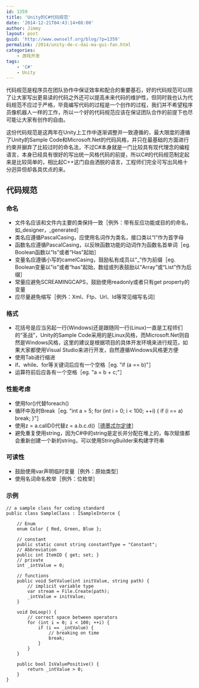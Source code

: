 ```yaml
---
id: 1359
title: 'Unity的C#代码规范'
date: '2014-12-21T04:43:14+08:00'
author: Jimmy
layout: post
guid: 'http://www.ownself.org/blog/?p=1359'
permalink: /2014/unity-de-c-dai-ma-gui-fan.html
categories:
    - 游戏开发
tags:
    - 'C#'
    - Unity
---
```


代码规范是程序员在团队协作中保证效率和配合的重要基石，好的代码规范可以除了让大家写出更易读的代码之外还可以提高未来代码的维护性，但同时我也认为代码规范不应过于严格，毕竟编写代码的过程是一个创作的过程，我们并不希望程序员像机器人一样的工作，所以一个好的代码规范应该在保证团队合作的前提下也尽可能让大家有创作的自由。

这份代码规范是这两年在Unity上工作中逐渐调整并一致遵循的，最大限度的遵循了Unity的Sample Code和Microsoft.Net的代码风格，并只在最基础的方面进行约束并摒弃了比较过时的命名法，不过C#本身就是一门比较具有现代理念的编程语言，本身已经具有很好的写出统一风格代码的前提，所以C#的代码规范制定起来是比较简单的，相比起C++这门自由洒脱的语言，工程师们完全可写出风格十分迥异但却各具优点的来。

## 代码规范

### 命名

- 文件名应该和文件内主要的类保持一致［例外：带有反应功能或目的的命名，如\_designer，\_generated］
- 类名应遵循PascalCasing，应使用名词作为类名，接口类以“I”作为首字母
- 函数名应遵循PascalCasing，以反映函数功能的动词作为函数名首单词［eg. Boolean函数以“Is”或者“Has”起始］
- 变量名应遵循小写的camelCasing，鼓励私有成员以“\_”作为前缀［eg. Boolean变量以”is”或者“has”起始，数组或列表鼓励以“Array”或“List”作为后缀］
- 常量应避免SCREAMINGCAPS，鼓励使用readonly或者只有get property的变量
- 应尽量避免缩写［例外：Xml、Ftp、Url、Id等常见缩写名词］

### 格式

- 花括号是应当另起一行(Windows)还是跟随同一行(Linux)一直是工程师们的“圣战”，Unity的Sample Code采用的是Linux风格，而Microsoft.Net则自然是Windows风格，这里的建议是根据项目的具体开发环境来进行规范，如果大家都使用Visual Studio来进行开发，自然遵循Windows风格更方便
- 使用Tab进行缩进
- if、while、for等关键词后应有一个空格［eg. "if (a == b)"］
- 运算符前后应各有一个空格［eg. "a = b + c;"］

### 性能考虑

- 使用for()代替foreach()
- 循环中及时Break［eg. "int a = 5; for (int i = 0; i < 100; ++i) { if (i == a) break; }"］
- 使用z = a.callD()代替z = a.b.c.d()［[德墨忒尔定律](http://zh.wikipedia.org/zh/%E5%BE%97%E5%A2%A8%E5%BF%92%E8%80%B3%E5%AE%9A%E5%BE%8B)］
- 避免重复使用string，因为C#中的string是定长并分配在堆上的，每次赋值都会重新创建一个新的string，可以使用StringBuilder来构建字符串

### 可读性

- 鼓励使用var声明临时变量［例外：原始类型］
- 使用名词命名枚举［例外：位枚举］

### 示例

```
// a sample class for coding standard
public class SampleClass : ISampleInterce {

    // Enum
    enum Color { Red, Green, Blue };

    // constant
    public static const string constantType = "Constant";
    // Abbreviation
    public int ItemID { get; set; }
    // private
    int _intValue = 0;

    // functions
    public void SetValue(int initValue, string path) {
        // implicit variable type
        var stream = File.Create(path);
        _intValue = initValue;
    }

    void DoLoop() {
        // correct space between operators
        for (int i = 0; i < 100; ++i) {
            if (i == _intValue) {
                // breaking on time
                break;
            }
        }
    }

    public bool IsValuePositive() {
        return _intValue > 0;
    }
}
```